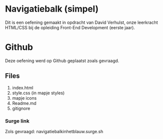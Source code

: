 # Navigatiebalk (simpel)

Dit is een oefening gemaakt in opdracht van David Verhulst, onze leerkracht HTML/CSS bij de opleiding Front-End Development (eerste jaar).

# Github

Deze oefening werd op Github geplaatst zoals gevraagd.

## Files

1.  index.html
2.  style.css (in mapje styles)
3.  mapje icons
4.  Readme.md
5.  gitignore

### Surge link

Zols gevraagd: navigatiebalkinhetblauw.surge.sh
